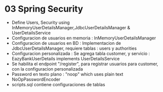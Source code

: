 # 03 Spring Security

- Define Users, Security using InMemoryUserDetailsManager,JdbcUserDetailsManager & UserDetailsService
- Configuracion de usuarios en memoria : InMemoryUserDetailsManager
- Configuracion de usuarios en BD : Implementacion de JdbcUserDetailsManager, requiere tablas : users y authorities
- Configuracion personalizada : Se agrega tabla customer, y servicio : EazyBankUserDetails implements UserDetailsService
- Se habilita el endpoint "/register", para registrar usuarios para customer, con la configuracion personalizada
- Password en texto plano : "noop" which uses plain text NoOpPasswordEncoder
- scripts.sql contiene configuraciones de tablas